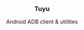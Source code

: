 <br/>
<div align="center">
<h3 align="center">Tuyu</h3>
<p align="center">
Android ADB client & utilities
</p>
</div>